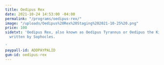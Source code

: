```yaml
---
title: Oedipus Rex
date: 2021-10-24 14:53:00 -04:00
permalink: "/programs/oedipus-rex/"
image: "/uploads/Oedipus%20Rex%20Staging%202021-10-25%20.png"
price: 100
sidetxt: 'Oedipus Rex, also known as Oedipus Tyrannus or Oedipus the King, is a tragedy
  written by Sophocles.

'
paypall-id: ADDPAYPALID
gum-id: oedipus-rex
---
```



